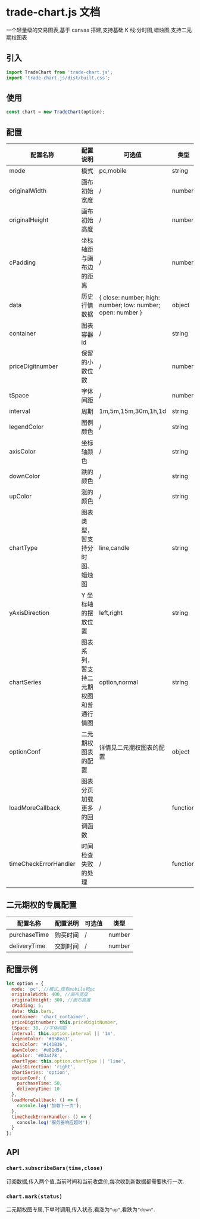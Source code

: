 # trade-chart.js 文档

一个轻量级的交易图表,基于 canvas 搭建,支持基础 K 线:分时图,蜡烛图,支持二元期权图表

## 引入

```javascript
import TradeChart from 'trade-chart.js';
import 'trade-chart.js/dist/built.css';
```

## 使用

```javascript
const chart = new TradeChart(option);
```

## 配置

| 配置名称              | 配置说明                               | 可选值                                                     | 类型     |
| --------------------- | -------------------------------------- | ---------------------------------------------------------- | -------- |
| mode                  | 模式                                   | pc,mobile                                                  | string   |
| originalWidth         | 画布初始宽度                           | /                                                          | number   |
| originalHeight        | 画布初始高度                           | /                                                          | number   |
| cPadding              | 坐标轴距与画布边的距离                 | /                                                          | number   |
| data                  | 历史行情数据                           | { close: number; high: number; low: number; open: number } | object   |
| container             | 图表容器 id                            | /                                                          | string   |
| priceDigitnumber      | 保留的小数位数                         | /                                                          | number   |
| tSpace                | 字体间距                               | /                                                          | number   |
| interval              | 周期                                   | 1m,5m,15m,30m,1h,1d                                        | string   |
| legendColor           | 图例颜色                               | /                                                          | string   |
| axisColor             | 坐标轴颜色                             | /                                                          | string   |
| downColor             | 跌的颜色                               | /                                                          | string   |
| upColor               | 涨的颜色                               | /                                                          | string   |
| chartType             | 图表类型，暂支持分时图、蜡烛图         | line,candle                                                | string   |
| yAxisDirection        | Y 坐标轴的摆放位置                     | left,right                                                 | string   |
| chartSeries           | 图表系列，暂支持二元期权图和普通行情图 | option,normal                                              | string   |
| optionConf            | 二元期权图表的配置                     | 详情见二元期权图表的配置                                   | object   |
| loadMoreCallback      | 图表分页加载更多的回调函数             | /                                                          | function |
| timeCheckErrorHandler | 时间检查失败的处理                     | /                                                          | function |

## 二元期权的专属配置

| 配置名称     | 配置说明 | 可选值 | 类型   |
| ------------ | -------- | ------ | ------ |
| purchaseTime | 购买时间 | /      | number |
| deliveryTime | 交割时间 | /      | number |

## 配置示例

```javascript
let option = {
  mode: 'pc', //模式,现有mobile和pc
  originalWidth: 400, //画布宽度
  originalHeight: 300, //画布高度
  cPadding: 5,
  data: this.bars,
  container: 'chart_container',
  priceDigitnumber: this.priceDigitNumber,
  tSpace: 30, //字体间距
  interval: this.option.interval || '1m',
  legendColor: '#858ea1',
  axisColor: '#141B36',
  downColor: '#e81d5a',
  upColor: '#03a478',
  chartType: this.option.chartType || 'line',
  yAxisDirection: 'right',
  chartSeries: 'option',
  optionConf: {
    purchaseTime: 50,
    deliveryTime: 10
  },
  loadMoreCallback: () => {
    console.log('加载下一页');
  },
  timeCheckErrorHandler: () => {
    conosle.log('服务器响应超时');
  }
};
```

## API

### `chart.subscribeBars(time,close)`

订阅数据,传入两个值,当前时间和当前收盘价,每次收到新数据都需要执行一次.

### `chart.mark(status)`

二元期权图专属,下单时调用,传入状态,看涨为`"up"`,看跌为`"down"`.
